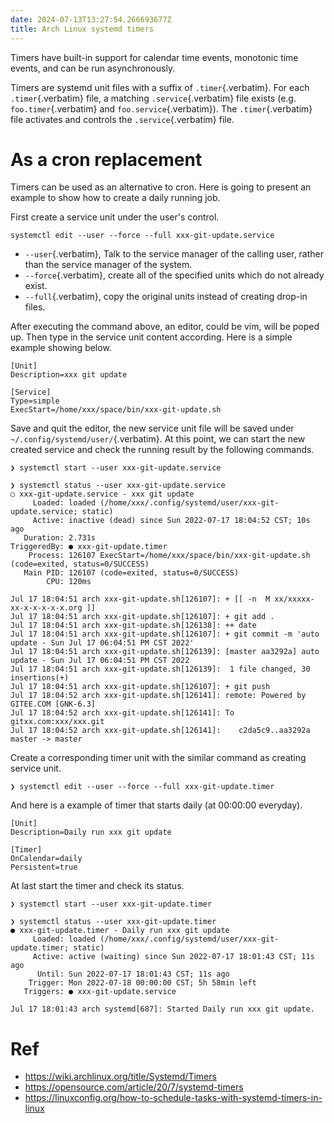 ```yaml
---
date: 2024-07-13T13:27:54.266693677Z
title: Arch Linux systemd timers
---
```


Timers have built-in support for calendar time events, monotonic time
events, and can be run asynchronously.

Timers are systemd unit files with a suffix of `.timer`{.verbatim}. For
each `.timer`{.verbatim} file, a matching `.service`{.verbatim} file
exists (e.g. `foo.timer`{.verbatim} and `foo.service`{.verbatim}). The
`.timer`{.verbatim} file activates and controls the
`.service`{.verbatim} file.

# As a cron replacement

Timers can be used as an alternative to cron. Here is going to present
an example to show how to create a daily running job.

First create a service unit under the user\'s control.

``` shell
systemctl edit --user --force --full xxx-git-update.service
```

-   `--user`{.verbatim}, Talk to the service manager of the calling
    user, rather than the service manager of the system.
-   `--force`{.verbatim}, create all of the specified units which do not
    already exist.
-   `--full`{.verbatim}, copy the original units instead of creating
    drop-in files.

After executing the command above, an editor, could be vim, will be
poped up. Then type in the service unit content according. Here is a
simple example showing below.

``` shell
[Unit]
Description=xxx git update

[Service]
Type=simple
ExecStart=/home/xxx/space/bin/xxx-git-update.sh
```

Save and quit the editor, the new service unit file will be saved under
`~/.config/systemd/user/`{.verbatim}. At this point, we can start the
new created service and check the running result by the following
commands.

``` shell
❯ systemctl start --user xxx-git-update.service

❯ systemctl status --user xxx-git-update.service
○ xxx-git-update.service - xxx git update
     Loaded: loaded (/home/xxx/.config/systemd/user/xxx-git-update.service; static)
     Active: inactive (dead) since Sun 2022-07-17 18:04:52 CST; 10s ago
   Duration: 2.731s
TriggeredBy: ● xxx-git-update.timer
    Process: 126107 ExecStart=/home/xxx/space/bin/xxx-git-update.sh (code=exited, status=0/SUCCESS)
   Main PID: 126107 (code=exited, status=0/SUCCESS)
        CPU: 120ms

Jul 17 18:04:51 arch xxx-git-update.sh[126107]: + [[ -n  M xx/xxxxx-xx-x-x-x-x-x.org ]]
Jul 17 18:04:51 arch xxx-git-update.sh[126107]: + git add .
Jul 17 18:04:51 arch xxx-git-update.sh[126138]: ++ date
Jul 17 18:04:51 arch xxx-git-update.sh[126107]: + git commit -m 'auto update - Sun Jul 17 06:04:51 PM CST 2022'
Jul 17 18:04:51 arch xxx-git-update.sh[126139]: [master aa3292a] auto update - Sun Jul 17 06:04:51 PM CST 2022
Jul 17 18:04:51 arch xxx-git-update.sh[126139]:  1 file changed, 30 insertions(+)
Jul 17 18:04:51 arch xxx-git-update.sh[126107]: + git push
Jul 17 18:04:52 arch xxx-git-update.sh[126141]: remote: Powered by GITEE.COM [GNK-6.3]
Jul 17 18:04:52 arch xxx-git-update.sh[126141]: To gitxx.com:xxx/xxx.git
Jul 17 18:04:52 arch xxx-git-update.sh[126141]:    c2da5c9..aa3292a  master -> master
```

Create a corresponding timer unit with the similar command as creating
service unit.

``` shell
❯ systemctl edit --user --force --full xxx-git-update.timer
```

And here is a example of timer that starts daily (at 00:00:00 everyday).

``` shell
[Unit]
Description=Daily run xxx git update

[Timer]
OnCalendar=daily
Persistent=true
```

At last start the timer and check its status.

``` shell
❯ systemctl start --user xxx-git-update.timer

❯ systemctl status --user xxx-git-update.timer
● xxx-git-update.timer - Daily run xxx git update
     Loaded: loaded (/home/xxx/.config/systemd/user/xxx-git-update.timer; static)
     Active: active (waiting) since Sun 2022-07-17 18:01:43 CST; 11s ago
      Until: Sun 2022-07-17 18:01:43 CST; 11s ago
    Trigger: Mon 2022-07-18 00:00:00 CST; 5h 58min left
   Triggers: ● xxx-git-update.service

Jul 17 18:01:43 arch systemd[687]: Started Daily run xxx git update.
```

# Ref

-   <https://wiki.archlinux.org/title/Systemd/Timers>
-   <https://opensource.com/article/20/7/systemd-timers>
-   <https://linuxconfig.org/how-to-schedule-tasks-with-systemd-timers-in-linux>
